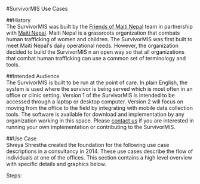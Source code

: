 #SurvivorMIS Use Cases

##History  
The SurvivorMIS was built by the [Friends of Maiti Nepal](http://friendsofmaitinepal.org) team in partnership with [Maiti Nepal](http://www.maitinepal.org). Maiti Nepal is a grassroots organization that combats human trafficking of women and children. The SurvivorMIS was first built to meet Maiti Nepal's daily operational needs. However, the organization decided to build the SurvivorMIS n an open way so that all organizations that combat human trafficking can use a common set of terminology and tools.

##Intended Audience  
The SurvivorMIS is built to be run at the point of care. In plain English, the system is used where the survivor is being served which is most often in an office or clinic setting. Version 1 of the SurvivorMIS is intended to be accessed through a laptop or desktop computer. Version 2 will focus on moving from the office to the field by integrating with mobile data collection tools. The software is available for download and implementation by any organization working in this space. Please [contact us](http://survivormis.com/#contact) if you are interested in running your own implementation or contributing to the SurvivorMIS.

##Use Case  
Shreya Shrestha created the foundation for the following use case descriptions in a consultancy in 2014. These use cases describe the flow of individuals at one of the offices. This section contains a high level overview with specific details and graphics below.

Steps:  
<img source="img/use_case_overview.svg" height="300"/>

